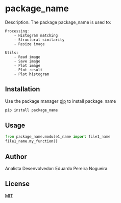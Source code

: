 # package_name

Description. 
The package package_name is used to:

	Processing:
		- Histogram matching
		- Structural similarity
		- Resize image
		
	Utils:
		- Read image
		- Save image
		- Plot image
		- Plot result
		- Plot histogram

## Installation

Use the package manager [pip](https://pip.pypa.io/en/stable/) to install package_name

```bash
pip install package_name
```

## Usage

```python
from package_name.module1_name import file1_name
file1_name.my_function()
```

## Author
Analista Desenvolvedor: Eduardo Pereira Nogueira

## License
[MIT](https://choosealicense.com/licenses/mit/)
